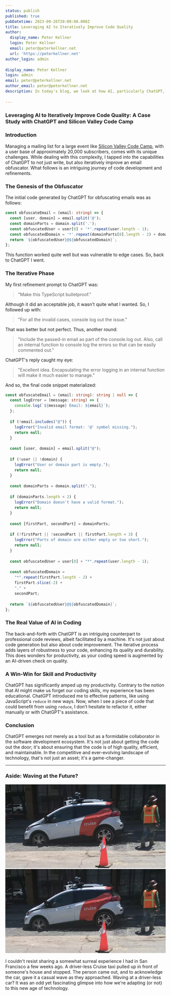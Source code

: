 ```yaml
---
status: publish
published: true
pubDatetime: 2023-09-26T20:00:00.000Z
title: Leveraging AI to Iteratively Improve Code Quality
author:
  display_name: Peter Kellner
  login: Peter Kellner
  email: peter@peterkellner.net
  url: 'https://peterkellner.net'
author_login: admin

display_name: Peter Kellner
login: admin
email: peter@peterkellner.net
author_email: peter@peterkellner.net
description: In today's blog, we look at how AI, particularly ChatGPT, can be an invaluable collaborator in the software development process. The case in point? Creating and iteratively improving an email obfuscator for the large-scale event, Silicon Valley Code Camp. This isn't just about generating code; it's a deep dive into enhancing code quality and boosting developer productivity.

---
```


### Leveraging AI to Iteratively Improve Code Quality: A Case Study with ChatGPT and Silicon Valley Code Camp

### Introduction

Managing a mailing list for a large event like [Silicon Valley Code Camp](https://www.siliconvalley-codecamp.com/), with a user base of approximately 20,000 subscribers, comes with its unique challenges. While dealing with this complexity, I tapped into the capabilities of ChatGPT to not just write, but also iteratively improve an email obfuscator. What follows is an intriguing journey of code development and refinements.

### The Genesis of the Obfuscator

The initial code generated by ChatGPT for obfuscating emails was as follows:

```typescript
const obfuscateEmail = (email: string) => {
  const [user, domain] = email.split('@');
  const domainParts = domain.split('.');
  const obfuscatedUser = user[0] + '*'.repeat(user.length - 1);
  const obfuscatedDomain = '*'.repeat(domainParts[0].length - 2) + domainParts[0].slice(-2) + '.' + domainParts[1];
  return `${obfuscatedUser}@${obfuscatedDomain}`;
};
```

This function worked quite well but was vulnerable to edge cases. So, back to ChatGPT I went.

### The Iterative Phase

My first refinement prompt to ChatGPT was:

> "Make this TypeScript bulletproof."

Although it did an acceptable job, it wasn't quite what I wanted. So, I followed up with:

> "For all the invalid cases, console log out the issue."

That was better but not perfect. Thus, another round:

> "Include the passed-in email as part of the console.log out. Also, call an internal function to console log the errors so that can be easily commented out."

ChatGPT's reply caught my eye:

> "Excellent idea. Encapsulating the error logging in an internal function will make it much easier to manage."

And so, the final code snippet materialized:

```typescript
const obfuscateEmail = (email: string): string | null => {
  const logError = (message: string) => {
    console.log(`${message} Email: ${email}`);
  };

  if (!email.includes("@")) {
    logError("Invalid email format: '@' symbol missing.");
    return null;
  }

  const [user, domain] = email.split("@");

  if (!user || !domain) {
    logError("User or domain part is empty.");
    return null;
  }

  const domainParts = domain.split(".");

  if (domainParts.length < 2) {
    logError("Domain doesn't have a valid format.");
    return null;
  }

  const [firstPart, secondPart] = domainParts;

  if (!firstPart || !secondPart || firstPart.length < 3) {
    logError("Parts of domain are either empty or too short.");
    return null;
  }

  const obfuscatedUser = user[0] + "*".repeat(user.length - 1);

  const obfuscatedDomain =
    "*".repeat(firstPart.length - 2) +
    firstPart.slice(-2) +
    "." +
    secondPart;

  return `${obfuscatedUser}@${obfuscatedDomain}`;
};
```

### The Real Value of AI in Coding

The back-and-forth with ChatGPT is an intriguing counterpart to professional code reviews, albeit facilitated by a machine. It's not just about code generation but also about code improvement. The iterative process adds layers of robustness to your code, enhancing its quality and durability. This does wonders for productivity, as your coding speed is augmented by an AI-driven check on quality.

### A Win-Win for Skill and Productivity

ChatGPT has significantly amped up my productivity. Contrary to the notion that AI might make us forget our coding skills, my experience has been educational. ChatGPT introduced me to effective patterns, like using JavaScript's `reduce` in new ways. Now, when I see a piece of code that could benefit from using `reduce`, I don’t hesitate to refactor it, either manually or with ChatGPT's assistance.

### Conclusion

ChatGPT emerges not merely as a tool but as a formidable collaborator in the software development ecosystem. It's not just about getting the code out the door; it's about ensuring that the code is of high quality, efficient, and maintainable. In the competitive and ever-evolving landscape of technology, that's not just an asset; it's a game-changer.

* * *

### Aside: Waving at the Future?

![Mastodon Home Page](https://raw.githubusercontent.com/pkellner/pkellner/gh-pages/blogimages/misc/cruise-in-concrete.png)
![Caption: Things don't always work out so well for driverless taxis.](https://raw.githubusercontent.com/pkellner/pkellner/gh-pages/blogimages/misc/cruise-in-concrete.png)

I couldn't resist sharing a somewhat surreal experience I had in San Francisco a few weeks ago. A driver-less Cruise taxi pulled up in front of someone's house and stopped. The person came out, and to acknowledge the car, gave it a casual wave as they approached. Waving at a driver-less car? It was an odd yet fascinating glimpse into how we're adapting (or not) to this new age of technology.
